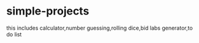 # simple-projects
this includes calculator,number guessing,rolling dice,bid labs generator,to do list 
